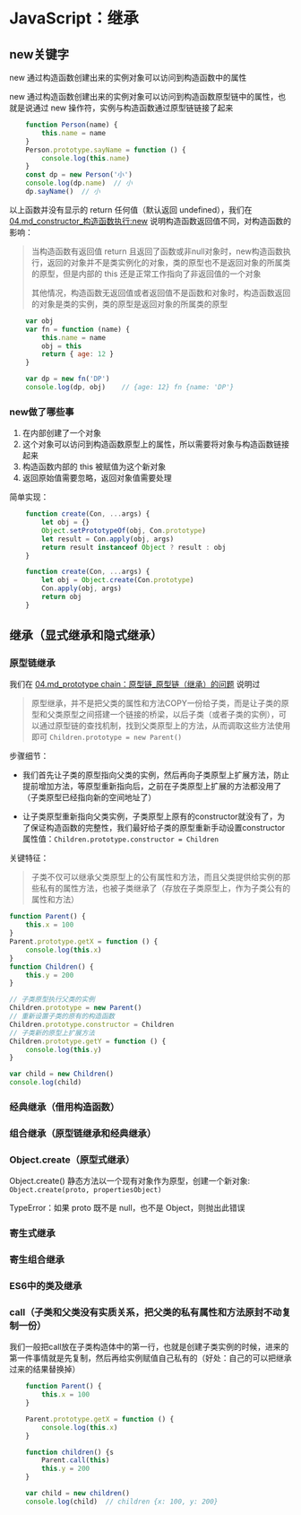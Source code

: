 # JavaScript：继承

## new关键字

new 通过构造函数创建出来的实例对象可以访问到构造函数中的属性

new 通过构造函数创建出来的实例对象可以访问到构造函数原型链中的属性，也就是说通过 new 操作符，实例与构造函数通过原型链链接了起来

```javascript
    function Person(name) {
        this.name = name
    }
    Person.prototype.sayName = function () {
        console.log(this.name)
    }
    const dp = new Person('小')
    console.log(dp.name)  // 小
    dp.sayName()  // 小
```

以上函数并没有显示的 return 任何值（默认返回 undefined），我们在 [04.md_constructor_构造函数执行:new](04[原型_原型链].md#构造函数执行) 说明构造函数返回值不同，对构造函数的影响：

>当构造函数有返回值 return 且返回了函数或非null对象时，new构造函数执行，返回的对象并不是类实例化的对象，类的原型也不是返回对象的所属类的原型，但是内部的 this 还是正常工作指向了非返回值的一个对象
>
> 其他情况，构造函数无返回值或者返回值不是函数和对象时，构造函数返回的对象是类的实例，类的原型是返回对象的所属类的原型

```javascript
    var obj
    var fn = function (name) {
        this.name = name
        obj = this
        return { age: 12 }
    }

    var dp = new fn('DP')
    console.log(dp, obj)    // {age: 12} fn {name: 'DP'}
```

### new做了哪些事

1. 在内部创建了一个对象
2. 这个对象可以访问到构造函数原型上的属性，所以需要将对象与构造函数链接起来
3. 构造函数内部的 this 被赋值为这个新对象
4. 返回原始值需要忽略，返回对象值需要处理

简单实现：

```javascript
    function create(Con, ...args) {
        let obj = {}
        Object.setPrototypeOf(obj, Con.prototype)
        let result = Con.apply(obj, args)
        return result instanceof Object ? result : obj
    }

    function create(Con, ...args) {
        let obj = Object.create(Con.prototype)
        Con.apply(obj, args)
        return obj
    }
```

## 继承（显式继承和隐式继承）

### 原型链继承

我们在 [04.md_prototype chain：原型链_原型链（继承）的问题](04.md#原型链（继承）的问题) 说明过

> 原型继承，并不是把父类的属性和方法COPY一份给子类，而是让子类的原型和父类原型之间搭建一个链接的桥梁，以后子类（或者子类的实例），可以通过原型链的查找机制，找到父类原型上的方法，从而调取这些方法使用即可 `Children.prototype = new Parent()`

步骤细节：

- 我们首先让子类的原型指向父类的实例，然后再向子类原型上扩展方法，防止提前增加方法，等原型重新指向后，之前在子类原型上扩展的方法都没用了（子类原型已经指向新的空间地址了）  

- 让子类原型重新指向父类实例，子类原型上原有的constructor就没有了，为了保证构造函数的完整性，我们最好给子类的原型重新手动设置constructor属性值：`Children.prototype.constructor = Children`

关键特征：

> 子类不仅可以继承父类原型上的公有属性和方法，而且父类提供给实例的那些私有的属性方法，也被子类继承了（存放在子类原型上，作为子类公有的属性和方法）

```javascript
function Parent() {
    this.x = 100
}
Parent.prototype.getX = function () {
    console.log(this.x)
}
function Children() {
    this.y = 200
}

// 子类原型执行父类的实例
Children.prototype = new Parent()
// 重新设置子类的原有的构造函数
Children.prototype.constructor = Children
// 子类新的原型上扩展方法
Children.prototype.getY = function () {
    console.log(this.y)
}

var child = new Children()
console.log(child)
```

### 经典继承（借用构造函数）

### 组合继承（原型链继承和经典继承）

### Object.create（原型式继承）

Object.create() 静态方法以一个现有对象作为原型，创建一个新对象: `Object.create(proto, propertiesObject)`

TypeError：如果 proto 既不是 null，也不是 Object，则抛出此错误

### 寄生式继承

### 寄生组合继承

### ES6中的类及继承

### call（子类和父类没有实质关系，把父类的私有属性和方法原封不动复制一份）

我们一般把call放在子类构造体中的第一行，也就是创建子类实例的时候，进来的第一件事情就是先复制，然后再给实例赋值自己私有的（好处：自己的可以把继承过来的结果替换掉）

```javascript
    function Parent() {
        this.x = 100
    }

    Parent.prototype.getX = function () {
        console.log(this.x)
    }

    function children() {s
        Parent.call(this)
        this.y = 200
    }

    var child = new children()
    console.log(child)  // children {x: 100, y: 200}
```
